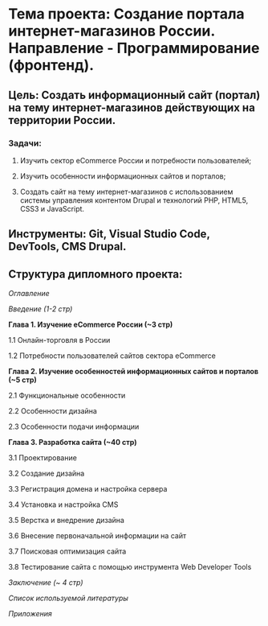 # **Тема проекта**: Создание портала интернет-магазинов России. Направление - Программирование (фронтенд).
## **Цель**: Создать информационный сайт (портал) на тему интернет-магазинов действующих на территории России.

### **Задачи**:

1. Изучить сектор eCommerce России и потребности пользователей;

2. Изучить особенности информационных сайтов и порталов;

3. Создать сайт на тему интернет-магазинов с использованием системы управления контентом Drupal и технологий PHP, HTML5, CSS3 и JavaScript.

## **Инструменты**: Git, Visual Studio Code, DevTools, CMS Drupal.

## **Структура дипломного проекта**:

_Оглавление_

_Введение (1-2 стр)_

**Глава 1. Изучение eCommerce России (~3 стр)**

1.1 Онлайн-торговля в России

1.2 Потребности пользователей сайтов сектора eCommerce

**Глава 2. Изучение особенностей информационных сайтов и порталов (~5 стр)**

2.1 Функциональные особенности

2.2 Особенности дизайна

2.3 Особенности подачи информации

**Глава 3. Разработка сайта (~40 стр)**

3.1 Проектирование

3.2 Создание дизайна

3.3 Регистрация домена и настройка сервера

3.4 Установка и настройка CMS

3.5 Верстка и внедрение дизайна

3.6 Внесение первоначальной информации на сайт

3.7 Поисковая оптимизация сайта

3.8 Тестирование сайта с помощью инструмента Web Developer Tools

_Заключение (~ 4 стр)_ 

_Список используемой литературы_ 

_Приложения_
